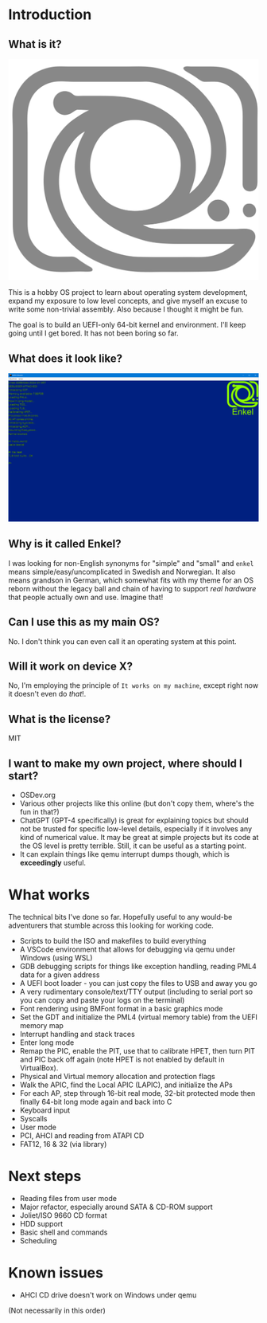 # Introduction

## What is it?

![The Enkel logo. A vector swirl with a rounded box around it.](assets/LogoGithub.svg)

This is a hobby OS project to learn about operating system development, expand my exposure to low level concepts, and give myself an excuse to write some non-trivial assembly. Also because I thought it might be fun.

The goal is to build an UEFI-only 64-bit kernel and environment. I'll keep going until I get bored. It has not been boring so far.

## What does it look like?

![A screenshot of Enkel running in qemu. Green text showing the boot up process on a blue background.](docs/images/screenshot1.png)

## Why is it called Enkel?

I was looking for non-English synonyms for "simple" and "small" and `enkel` means simple/easy/uncomplicated in Swedish and Norwegian. It also means grandson in German, which somewhat fits with my theme for an OS reborn without the legacy ball and chain of having to support *real hardware* that people actually own and use. Imagine that!

## Can I use this as my main OS?

No. I don't think you can even call it an operating system at this point.

## Will it work on device X?

No, I'm employing the principle of `It works on my machine`, except right now it doesn't even do *that*!.

## What is the license?

MIT

## I want to make my own project, where should I start?

* OSDev.org
* Various other projects like this online (but don't copy them, where's the fun in that?)
* ChatGPT (GPT-4 specifically) is great for explaining topics but should not be trusted for specific low-level details, especially if it involves any kind of numerical value. It may be great at simple projects but its code at the OS level is pretty terrible. Still, it can be useful as a starting point.
* It can explain things like qemu interrupt dumps though, which is **exceedingly** useful.

# What works

The technical bits I've done so far. Hopefully useful to any would-be adventurers that stumble across this looking for working code.

* Scripts to build the ISO and makefiles to build everything
* A VSCode environment that allows for debugging via qemu under Windows (using WSL)
* GDB debugging scripts for things like exception handling, reading PML4 data for a given address
* A UEFI boot loader - you can just copy the files to USB and away you go
* A very rudimentary console/text/TTY output (including to serial port so you can copy and paste your logs on the terminal)
* Font rendering using BMFont format in a basic graphics mode
* Set the GDT and initialize the PML4 (virtual memory table) from the UEFI memory map
* Interrupt handling and stack traces
* Enter long mode 
* Remap the PIC, enable the PIT, use that to calibrate HPET, then turn PIT and PIC back off again (note HPET is not enabled by default in VirtualBox).
* Physical and Virtual memory allocation and protection flags
* Walk the APIC, find the Local APIC (LAPIC), and initialize the APs
* For each AP, step through 16-bit real mode, 32-bit protected mode then finally 64-bit long mode again and back into C
* Keyboard input
* Syscalls
* User mode
* PCI, AHCI and reading from ATAPI CD
* FAT12, 16 & 32 (via library)

# Next steps

* Reading files from user mode
* Major refactor, especially around SATA & CD-ROM support
* Joliet/ISO 9660 CD format
* HDD support
* Basic shell and commands
* Scheduling

# Known issues

* AHCI CD drive doesn't work on Windows under qemu

(Not necessarily in this order)
